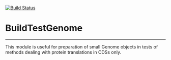 [![Build Status](https://travis-ci.org/rsutormin/BuildTestGenome.svg?branch=master)](https://travis-ci.org/rsutormin/BuildTestGenome)

# BuildTestGenome
---

This module is useful for preparation of small Genome objects in tests of
methods dealing with protein translations in CDSs only.

